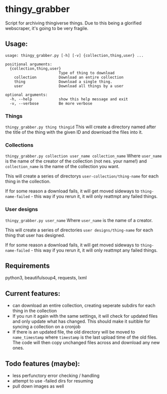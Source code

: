 # thingy_grabber
Script for archiving thingiverse things. Due to this being a glorified webscraper, it's going to be very fragile.

## Usage:
````
usage: thingy_grabber.py [-h] [-v] {collection,thing,user} ...

positional arguments:
  {collection,thing,user}
                        Type of thing to download
    collection          Download an entire collection
    thing               Download a single thing.
    user                Download all things by a user

optional arguments:
  -h, --help            show this help message and exit
  -v, --verbose         Be more verbose
````

### Things
`thingy_grabber.py thing thingid`
This will create a directory named after the title of the thing with the given ID and download the files into it.


### Collections
`thingy_grabber.py collection user_name collection_name`
Where `user_name` is the name of the creator of the collection (not nes. your name!) and `collection_name` is the name of the collection you want.

This will create a series of directorys `user-collection/thing-name` for each thing in the collection.

If for some reason a download fails, it will get moved sideways to `thing-name-failed` - this way if you rerun it, it will only reattmpt any failed things.

### User designs
`thingy_grabber.py user_name`
Where `user_name` is the name of a creator.

This will create a series of directories `user designs/thing-name` for each thing that user has designed.

If for some reason a download fails, it will get moved sideways to `thing-name-failed` - this way if you rerun it, it will only reattmpt any failed things.

## Requirements
python3, beautifulsoup4, requests, lxml

## Current features:
- can download an entire collection, creating seperate subdirs for each thing in the collection
- If you run it again with the same settings, it will check for updated files and only update what has changed. This should make it suitible for syncing a collection on a cronjob
- If there is an updated file, the old directory will be moved to `name_timestamp` where `timestamp` is the last upload time of the old files. The code will then copy unchanged files across and download any new ones.


## Todo features (maybe):
- less perfunctory error checking / handling
- attempt to use -failed dirs for resuming
- pull down images as well
